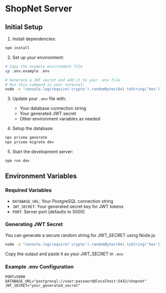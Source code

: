 # ShopNet Server

## Initial Setup

1. Install dependencies:
```bash
npm install
```

2. Set up your environment:
```bash
# Copy the example environment file
cp .env.example .env

# Generate a JWT secret and add it to your .env file
# Run this command in your terminal:
node -e "console.log(require('crypto').randomBytes(64).toString('hex'))"
```

3. Update your `.env` file with:
   - Your database connection string
   - Your generated JWT secret
   - Other environment variables as needed

4. Setup the database:
```bash
npx prisma generate
npx prisma migrate dev
```

5. Start the development server:
```bash
npm run dev
```

## Environment Variables

### Required Variables
- `DATABASE_URL`: Your PostgreSQL connection string
- `JWT_SECRET`: Your generated secret key for JWT tokens
- `PORT`: Server port (defaults to 5000)

### Generating JWT Secret
You can generate a secure random string for JWT_SECRET using Node.js:

```bash
node -e "console.log(require('crypto').randomBytes(64).toString('hex'))"
```

Copy the output and paste it as your JWT_SECRET in `.env`

### Example .env Configuration
```env
PORT=5000
DATABASE_URL="postgresql://user:password@localhost:5432/shopnet"
JWT_SECRET="your_generated_secret"
```